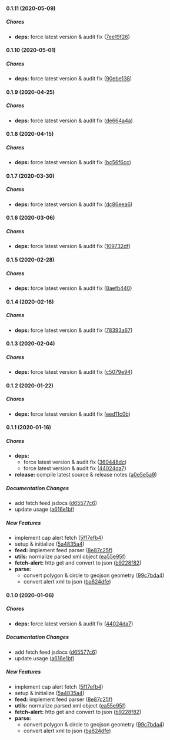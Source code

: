 #### 0.1.11 (2020-05-09)

##### Chores

* **deps:**  force latest version & audit fix ([7ee19f26](https://github.com/lykmapipo/cap-consumer/commit/7ee19f261f09fb24a95e428046e52a404d8f27c3))

#### 0.1.10 (2020-05-01)

##### Chores

* **deps:**  force latest version & audit fix ([90ebe138](https://github.com/lykmapipo/cap-consumer/commit/90ebe13878ed62dd1635976966d77b2b7377e9f8))

#### 0.1.9 (2020-04-25)

##### Chores

* **deps:**  force latest version & audit fix ([de664a4a](https://github.com/lykmapipo/cap-consumer/commit/de664a4a881a104028a617146b78f0bfbfaa5355))

#### 0.1.8 (2020-04-15)

##### Chores

* **deps:**  force latest version & audit fix ([bc56f6cc](https://github.com/lykmapipo/cap-consumer/commit/bc56f6cc3217b8440ec1895939fb838b72f5d5db))

#### 0.1.7 (2020-03-30)

##### Chores

* **deps:**  force latest version & audit fix ([dc86eea6](https://github.com/lykmapipo/cap-consumer/commit/dc86eea6a248f09bdc9f0842d4193bc6c4bfce28))

#### 0.1.6 (2020-03-06)

##### Chores

* **deps:**  force latest version & audit fix ([109732df](https://github.com/lykmapipo/cap-consumer/commit/109732df30fc3c06bc7b6fd4a00c1075ebea2b5d))

#### 0.1.5 (2020-02-28)

##### Chores

* **deps:**  force latest version & audit fix ([8aefb440](https://github.com/lykmapipo/cap-consumer/commit/8aefb44079fef54da430b40c29844a45fd6b62af))

#### 0.1.4 (2020-02-16)

##### Chores

* **deps:**  force latest version & audit fix ([78393a67](https://github.com/lykmapipo/cap-consumer/commit/78393a678959f31726a8d2df42fe9b3d052ea229))

#### 0.1.3 (2020-02-04)

##### Chores

* **deps:**  force latest version & audit fix ([c5079e94](https://github.com/lykmapipo/cap-consumer/commit/c5079e9470ceb6c2bbc526a1dcc7a3d01173a980))

#### 0.1.2 (2020-01-22)

##### Chores

* **deps:**  force latest version & audit fix ([eed11c0b](https://github.com/lykmapipo/cap-consumer/commit/eed11c0bb6b98c29789eab5d55112a39db463ede))

#### 0.1.1 (2020-01-16)

##### Chores

* **deps:**
  *  force latest version & audit fix ([360448dc](https://github.com/lykmapipo/cap-consumer/commit/360448dcb4aaddc4f4d8929b3a7bb16bae00489a))
  *  force latest version & audit fix ([44024da7](https://github.com/lykmapipo/cap-consumer/commit/44024da789aeb7649fd32e797fd93820c181f3eb))
* **release:**  compile latest source & release notes ([a0e5e5a9](https://github.com/lykmapipo/cap-consumer/commit/a0e5e5a9931d838fad64a223c74af469afbc54b0))

##### Documentation Changes

*  add fetch feed jsdocs ([d65577c6](https://github.com/lykmapipo/cap-consumer/commit/d65577c625d2242a3d877b82b55f51ac3b23026e))
*  update usage ([a616e1bf](https://github.com/lykmapipo/cap-consumer/commit/a616e1bf446ca5673d7f2030f01af919a6c77269))

##### New Features

*  implement cap alert fetch ([5f17efb4](https://github.com/lykmapipo/cap-consumer/commit/5f17efb47475b82632c8c20cdae500c4174089ec))
*  setup & initialize ([5a4835a4](https://github.com/lykmapipo/cap-consumer/commit/5a4835a455ddb89662063841cae5922ba6da7104))
* **feed:**  implement feed parser ([8e87c25f](https://github.com/lykmapipo/cap-consumer/commit/8e87c25f2c05ce7ae840b3e4078312f941b7400c))
* **utils:**  normalize parsed xml object ([ea55e95f](https://github.com/lykmapipo/cap-consumer/commit/ea55e95f862972c9da169c8079c4bdd64db24a9b))
* **fetch-alert:**  http get and convert to json ([b9228f82](https://github.com/lykmapipo/cap-consumer/commit/b9228f82559816ecdbe74e0f832fc6a224aeb26b))
* **parse:**
  *  convert polygon & circle to geojson geometry ([99c7bda4](https://github.com/lykmapipo/cap-consumer/commit/99c7bda4bf0488e3fcd4c7fab8f32157d3f36e92))
  *  convert alert xml to json ([ba624dfe](https://github.com/lykmapipo/cap-consumer/commit/ba624dfec66035122f6a4709d0dcb3e0714aa206))

#### 0.1.0 (2020-01-06)

##### Chores

* **deps:**  force latest version & audit fix ([44024da7](https://github.com/lykmapipo/cap-consumer/commit/44024da789aeb7649fd32e797fd93820c181f3eb))

##### Documentation Changes

*  add fetch feed jsdocs ([d65577c6](https://github.com/lykmapipo/cap-consumer/commit/d65577c625d2242a3d877b82b55f51ac3b23026e))
*  update usage ([a616e1bf](https://github.com/lykmapipo/cap-consumer/commit/a616e1bf446ca5673d7f2030f01af919a6c77269))

##### New Features

*  implement cap alert fetch ([5f17efb4](https://github.com/lykmapipo/cap-consumer/commit/5f17efb47475b82632c8c20cdae500c4174089ec))
*  setup & initialize ([5a4835a4](https://github.com/lykmapipo/cap-consumer/commit/5a4835a455ddb89662063841cae5922ba6da7104))
* **feed:**  implement feed parser ([8e87c25f](https://github.com/lykmapipo/cap-consumer/commit/8e87c25f2c05ce7ae840b3e4078312f941b7400c))
* **utils:**  normalize parsed xml object ([ea55e95f](https://github.com/lykmapipo/cap-consumer/commit/ea55e95f862972c9da169c8079c4bdd64db24a9b))
* **fetch-alert:**  http get and convert to json ([b9228f82](https://github.com/lykmapipo/cap-consumer/commit/b9228f82559816ecdbe74e0f832fc6a224aeb26b))
* **parse:**
  *  convert polygon & circle to geojson geometry ([99c7bda4](https://github.com/lykmapipo/cap-consumer/commit/99c7bda4bf0488e3fcd4c7fab8f32157d3f36e92))
  *  convert alert xml to json ([ba624dfe](https://github.com/lykmapipo/cap-consumer/commit/ba624dfec66035122f6a4709d0dcb3e0714aa206))

